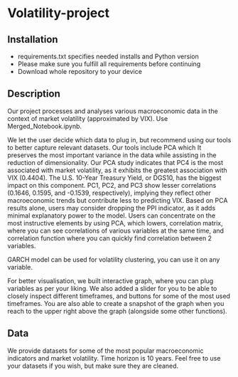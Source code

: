# Volatility-project

## Installation
* requirements.txt specifies needed installs and Python version
* Please make sure you fulfill all requirements before continuing
* Download whole repository to your device 

## Description
Our project processes and analyses various macroeconomic data in the context of market volatility (approximated by VIX). Use Merged_Notebook.ipynb.

We let the user decide which data to plug in, but recommend using our tools to better capture relevant datasets. Our tools include PCA which It preserves the most important variance in the data while assisting in the reduction of dimensionality. Our PCA study indicates that PC4 is the most associated with market volatility, as it exhibits the greatest association with VIX (0.4404). The U.S. 10-Year Treasury Yield, or DGS10, has the biggest impact on this component. PC1, PC2, and PC3 show lesser correlations (0.1646, 0.1595, and -0.1539, respectively), implying they reflect other macroeconomic trends but contribute less to predicting VIX. Based on PCA results alone, users may consider dropping the PPI indicator, as it adds minimal explanatory power to the model. Users can concentrate on the most instructive elements by using PCA, which lowers, correlation matrix, where you can see correlations of various variables at the same time, and correlation function where you can quickly find correlation between 2 variables.

GARCH model can be used for volatility clustering, you can use it on any variable.

For better visualisation, we built interactive graph, where you can plug variables as per your liking. We also added a slider for you to be able to closely inspect different timeframes, and buttons for some of the most used timeframes. You are also able to create a snapshot of the graph when you reach to the upper right above the graph (alongside some other functions).

## Data
We provide datasets for some of the most popular macroeconomic indicators and market volatility. Time horizon is 10 years. Feel free to use your datasets if you wish, but make sure they are cleaned.
